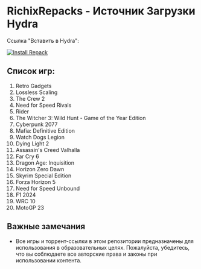# RichixRepacks - Источник Загрузки Hydra

Ссылка "Вставить в Hydra":

[![Install Repack](https://img.shields.io/badge/Install-Repack-blue)](https://raw.githubusercontent.com/Akacuke/Richix-Repack/main/Richix%20Repack.json)


## Список игр:

1. Retro Gadgets
2. Lossless Scaling
3. The Crew 2
4. Need for Speed Rivals
5. Rider
6. The Witcher 3: Wild Hunt - Game of the Year Edition
7. Cyberpunk 2077
8. Mafia: Definitive Edition
9. Watch Dogs Legion
10. Dying Light 2
11. Assassin's Creed Valhalla
12. Far Cry 6
13. Dragon Age: Inquisition
14. Horizon Zero Dawn
15. Skyrim Special Edition
16. Forza Horizon 5
17. Need for Speed Unbound
18. F1 2024
19. WRC 10
20. MotoGP 23

## Важные замечания

- Все игры и торрент-ссылки в этом репозитории предназначены для использования в образовательных целях. Пожалуйста, убедитесь, что вы соблюдаете все авторские права и законы при использовании контента.
